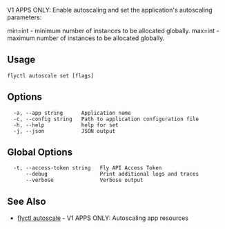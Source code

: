 V1 APPS ONLY: Enable autoscaling and set the application's autoscaling parameters:

min=int - minimum number of instances to be allocated globally.
max=int - maximum number of instances to be allocated globally.

## Usage
~~~
flyctl autoscale set [flags]
~~~

## Options

~~~
  -a, --app string      Application name
  -c, --config string   Path to application configuration file
  -h, --help            help for set
  -j, --json            JSON output
~~~

## Global Options

~~~
  -t, --access-token string   Fly API Access Token
      --debug                 Print additional logs and traces
      --verbose               Verbose output
~~~

## See Also

* [flyctl autoscale](/docs/flyctl/autoscale/)	 - V1 APPS ONLY: Autoscaling app resources

